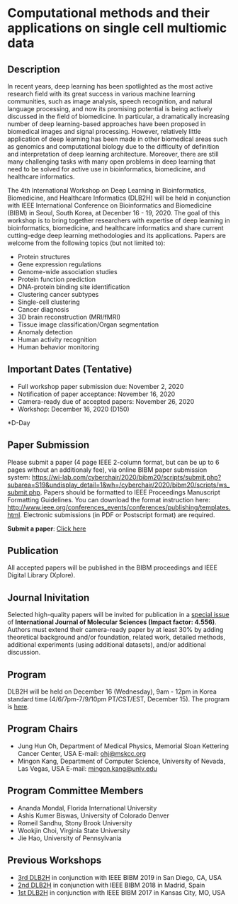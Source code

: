 # Computational methods and their applications on single cell multiomic data

## Description

In recent years, deep learning has been spotlighted as the most active research field with its great success in various machine learning communities, such as image analysis, speech recognition, and natural language processing, and now its promising potential is being actively discussed in the field of biomedicine. In particular, a dramatically increasing number of deep learning-based approaches have been proposed in biomedical images and signal processing. However, relatively little application of deep learning has been made in other biomedical areas such as genomics and computational biology due to the difficulty of definition and interpretation of deep learning architecture. Moreover, there are still many challenging tasks with many open problems in deep learning that need to be solved for active use in bioinformatics, biomedicine, and healthcare informatics.

The 4th International Workshop on Deep Learning in Bioinformatics, Biomedicine, and Healthcare Informatics (DLB2H) will be held in conjunction with IEEE International Conference on Bioinformatics and Biomedicine (BIBM) in Seoul, South Korea, at Decenber 16 - 19, 2020. The goal of this workshop is to bring together researchers with expertise of deep learning in bioinformatics, biomedicine, and healthcare informatics and share current cutting-edge deep learning methodologies and its applications. Papers are welcome from the following topics (but not limited to):

- Protein structures
- Gene expression regulations
- Genome-wide association studies
- Protein function prediction
- DNA-protein binding site identification
- Clustering cancer subtypes
- Single-cell clustering
- Cancer diagnosis
- 3D brain reconstruction (MRI/fMRI)
- Tissue image classification/Organ segmentation
- Anomaly detection
- Human activity recognition
- Human behavior monitoring

## Important Dates (Tentative)

- Full workshop paper submission due: November 2, 2020
- Notification of paper acceptance: November 16, 2020
- Camera-ready due of accepted papers: November 26, 2020
- Workshop: December 16, 2020 (D150)

\*D-Day

## Paper Submission

Please submit a paper (4 page IEEE 2-column format, but can be up to 6 pages without an additionaly fee), via online BIBM paper submission system: <https://wi-lab.com/cyberchair/2020/bibm20/scripts/submit.php?subarea=S19&undisplay_detail=1&wh=/cyberchair/2020/bibm20/scripts/ws_submit.php>. Papers should be formatted to IEEE Proceedings Manuscript Formatting Guidelines. You can download the format instruction here: <http://www.ieee.org/conferences_events/conferences/publishing/templates.html>. Electronic submissions (in PDF or Postscript format) are required.

**Submit a paper**: [Click here](https://github.com/Z-H-Wen/bibm_workshop_test)

## Publication

All accepted papers will be published in the BIBM proceedings and IEEE Digital Library (Xplore).

## Journal Inivitation

Selected high-quality papers will be invited for publication in a [special issue](https://github.com/Z-H-Wen/bibm_workshop_test) of **International Journal of Molecular Sciences (Impact factor: 4.556)**. Authors must extend their camera-ready paper by at least 30% by adding theoretical background and/or foundation, related work, detailed methods, additional experiments (using additional datasets), and/or additional discussion.

## Program

DLB2H will be held on December 16 (Wednesday), 9am - 12pm in Korea standard time (4/6/7pm-7/9/10pm PT/CST/EST, December 15). The program is [here](https://github.com/Z-H-Wen/bibm_workshop_test).

## Program Chairs

- Jung Hun Oh, Department of Medical Physics, Memorial Sloan Kettering Cancer Center, USA E-mail: <ohj@mskcc.org>
- Mingon Kang, Department of Computer Science, University of Nevada, Las Vegas, USA E-mail: <mingon.kang@unlv.edu>

## Program Committee Members

- Ananda Mondal, Florida International University
- Ashis Kumer Biswas, University of Colorado Denver
- Romeil Sandhu, Stony Brook University
- Wookjin Choi, Virginia State University
- Jie Hao, University of Pennsylvania

## Previous Workshops

- [3rd DLB2H](http://dataxlab.org/DLB2H/2019.php) in conjunction with IEEE BIBM 2019 in San Diego, CA, USA
- [2nd DLB2H](http://dataxlab.org/DLB2H/2018.php) in conjunction with IEEE BIBM 2018 in Madrid, Spain
- [1st DLB2H](http://dataxlab.org/DLB2H/2017.php) in conjunction with IEEE BIBM 2017 in Kansas City, MO, USA
